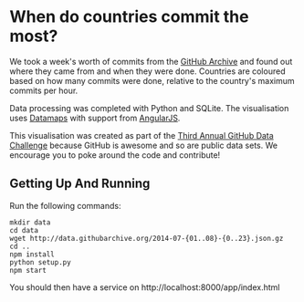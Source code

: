# When do countries commit the most?

We took a week's worth of commits from the [GitHub Archive](http://githubarchive.org) and found out where they came from and when they were done. Countries are coloured based on how many commits were done, relative to the country's maximum commits per hour.

Data processing was completed with Python and SQLite. The visualisation uses [Datamaps](http://datamaps.github.io/) with support from [AngularJS](https://angularjs.org/).

This visualisation was created as part of the [Third Annual GitHub Data Challenge](https://github.com/blog/1864-third-annual-github-data-challenge) because GitHub is awesome and so are public data sets. We encourage you to poke around the code and contribute!

## Getting Up And Running

Run the following commands:

```
mkdir data
cd data
wget http://data.githubarchive.org/2014-07-{01..08}-{0..23}.json.gz
cd ..
npm install
python setup.py
npm start
```

You should then have a service on http://localhost:8000/app/index.html
